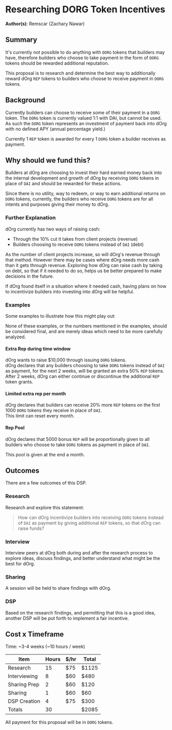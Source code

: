 # Researching DORG Token Incentives

**Author(s)**: Remscar (Zachary Nawar)

## Summary

It's currently not possible to do anything with `DORG` tokens that builders may have, therefore builders who choose to take payment in the form of `DORG` tokens should be rewarded additional reputation.

This proposal is to research and determine the best way to additionally reward dOrg `REP` tokens to builders who choose to receive payment in `DORG` tokens.

## Background

Currently builders can choose to receive some of their payment in a `DORG` token.
The `DORG` token is currently valued 1:1 with DAI, but cannot be used.
As such the `DORG` token represents an investment of payment back into dOrg with no defined APY (annual percentage yield.)

Currently 1 `REP` token is awarded for every 1 `DORG` token a builder receives as payment.

## Why should we fund this?

Builders at dOrg are choosing to invest their hard earned money back into the internal development and growth of dOrg by receiving `DORG` tokens in place of `DAI` and should be rewarded for these actions.

Since there is no utility, way to redeem, or way to earn additional returns on `DORG` tokens, currently, the builders who receive `DORG` tokens are for all intents and purposes giving their money to dOrg.

### Further Explanation

dOrg currently has two ways of raising cash:

- Through the 10% cut it takes from client projects (revenue)
- Builders choosing to receive `DORG` tokens instead of `DAI` (debt)

As the number of client projects increase, so will dOrg's revenue through that method.
However there may be cases where dOrg needs more cash than it gets through revenue.
Exploring how dOrg can raise cash by taking on debt, so that if it needed to do so, helps us be better prepared to make decisions in the future.

If dOrg found itself in a situation where it needed cash, having plans on how to incentivize builders into investing into dOrg will be helpful.

### Examples

Some examples to illustrate how this might play out:

None of these examples, or the numbers mentioned in the examples, should be considered final, and are merely ideas which need to be more carefully analyzed.

#### Extra Rep during time window

dOrg wants to raise $10,000 through issuing `DORG` tokens.  
dOrg declares that any builders choosing to take `DORG` tokens instead of `DAI` as payment, for the next 2 weeks, will be granted an extra 50% `REP` tokens.  
After 2 weeks, dOrg can either continue or discontinue the additional `REP` token grants.

#### Limited extra rep per month

dOrg declares that builders can receive 20% more `REP` tokens on the first 1000 `DORG` tokens they receive in place of `DAI`.  
This limit can reset every month.

#### Rep Pool

dOrg declares that 5000 bonus `REP` will be proportionally given to all builders who choose to take `DORG` tokens as payment in place of `DAI`.

This pool is given at the end a month.

## Outcomes

There are a few outcomes of this DSP.

### Research

Research and explore this statement:

> How can dOrg incentivize builders into receiving `DORG` tokens instead of `DAI` as payment by giving additional `REP` tokens, so that dOrg can raise funds?

### Interview

Interview peers at dOrg both during and after the research process to explore ideas, discuss findings, and better understand what might be the best for dOrg.

### Sharing

A session will be held to share findings with dOrg.

### DSP

Based on the research findings, and permitting that this is a good idea, another DSP will be put forth to implement a fair incentive.


## Cost x Timeframe

Time: ~3-4 weeks (~10 hours / week)

| Item | Hours | $/hr | Total
|-|-|-|-|
| Research | 15 | $75 | $1125
| Interviewing | 8 | $60 | $480
| Sharing Prep | 2 | $60 | $120
| Sharing | 1 | $60 | $60
| DSP Creation | 4 | $75 | $300
| Totals | 30 | | $2085

All payment for this proposal will be in `DORG` tokens.

